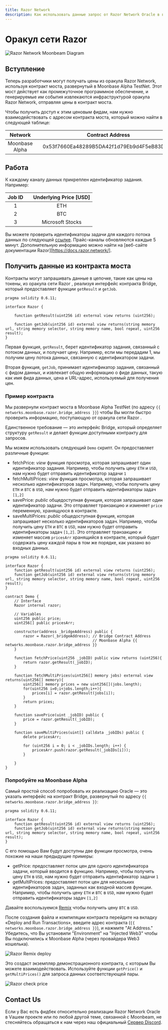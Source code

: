 ```yaml
---
title: Razor Network
description: Как использовать данные запрос от Razor Network Oracle в вашем DApp Moonbeam Ethereum с помощью смарт-контрактов
---
```

# Оракул сети Razor

![Razor Network Moonbeam Diagram](/images/razor/razor-banner.png)

## Вступление

Теперь разработчики могут получать цены из оракула Razor Network, используя контракт моста, развернутый в Moonbase Alpha TestNet. Этот мост действует как промежуточное программное обеспечение, и генерируемые им события извлекаются инфраструктурой оракула Razor Network, отправляя цены в контракт моста.

Чтобы получить доступ к этим ценовым фидам, нам нужно взаимодействовать с адресом контракта моста, который можно найти в следующей таблице:

|     Network    | |         Contract Address        |
|:--------------:|-|:------------------------------------------:|
| Moonbase Alpha | | 0x53f7660Ea48289B5DA42f1d79Eb9d4F5eB83D3BE |

## Работа

К каждому каналу данных прикреплен идентификатор задания. Например:

|    Job ID    | |    Underlying Price [USD]  |
|:------------:|-|:--------------------------:|
|       1      | |            ETH             |
|       2      | |            BTC             |
|       3      | |      Microsoft Stocks      |

Вы можете проверить идентификаторы задачи для каждого потока данных по следующей [ссылке](https://razorscan.io/#/custom). Прайс-каналы обновляются каждые 5 минут. Дополнительную информацию можно найти на [веб-сайте документации Razor][https://docs.razor.network/].

## Получить данные из контракта моста

Контракты могут запрашивать данные в цепочке, такие как цены на токены, из оракула сети Razor , реализуя интерфейс контракта Bridge, который предоставляет функции `getResult` и `getJob`.

```
pragma solidity 0.6.11;

interface Razor {
    
    function getResult(uint256 id) external view returns (uint256);
    
    function getJob(uint256 id) external view returns(string memory url, string memory selector, string memory name, bool repeat, uint256 result);
}
```

Первая функция, `getResult`, берет идентификатор задания, связанный с потоком данных, и получает цену. Например, если мы передадим 1, мы получим цену потока данных, связанную с идентификатором задачи.

Вторая функция, `getJob`, принимает идентификатор задания, связанный с фидом данных, и извлекает общую информацию о фиде данных, такую как имя фида данных, цена и URL-адрес, используемый для получения цен.

### Пример контракта

Мы развернули контракт моста в Moonbase Alpha TestNet (по адресу `{{ networks.moonbase.razor.bridge_address }}`) чтобы Вы могли быстро проверить информацию, поступающую от оракула сети Razor .

Единственное требование — это интерфейс Bridge, который определяет структуру `getResult` и делает функции доступными контракту для запросов.


Мы можем использовать следующий `Demo` скрипт. Он предоставляет различные функции:

 - fetchPrice:  _view_ функция просмотра, которая запрашивает один идентификатор задания. Например, чтобы получить цену `ETH` и `USD`,  нам нужно будет отправить идентификатор задачи `1`
 - fetchMultiPrices:  _view_ функция просмотра, которая запрашивает несколько идентификаторов задач. Например, чтобы получить цену  `ETH` и `BTC` в `USD`, нам нужно будет отправить идентификаторы задач `[1,2]`
 - savePrice:  _public_ общедоступная функция, которая запрашивает один идентификатор задачи. Это отправляет транзакцию и изменяет `price` переменную, хранящуюся в контракте.
 - saveMultiPrices:  _public_ общедоступная функция, которая запрашивает несколько идентификаторов задач. Например, чтобы получить цену `ETH` и `BTC` в `USD`, нам нужно будет отправить идентификаторы задач `[1,2]`. Это отправляет транзакцию и изменяет массив `pricesArr` хранящийся в контракте, который будет содержать цену каждой пары в том же порядке, как указано во входных данных.

```sol
pragma solidity 0.6.11;

interface Razor {
    function getResult(uint256 id) external view returns (uint256);
    function getJob(uint256 id) external view returns(string memory url, string memory selector, string memory name, bool repeat, uint256 result);
}

contract Demo {
    // Interface
    Razor internal razor;
    
    // Variables
    uint256 public price;
    uint256[] public pricesArr;

    constructor(address _bridgeAddress) public {
        razor = Razor(_bridgeAddress); // Bridge Contract Address
                                       // Moonbase Alpha {{ networks.moonbase.razor.bridge_address }}
    }

    function fetchPrice(uint256 _jobID) public view returns (uint256){
        return razor.getResult(_jobID);
    }
    
    function fetchMultiPrices(uint256[] memory jobs) external view returns(uint256[] memory){
        uint256[] memory prices = new uint256[](jobs.length);
        for(uint256 i=0;i<jobs.length;i++){
            prices[i] = razor.getResult(jobs[i]);
        }
        return prices;
    }
    
    function savePrice(uint _jobID) public {
        price = razor.getResult(_jobID);
    }

    function saveMultiPrices(uint[] calldata _jobIDs) public {
        delete pricesArr;
        
        for (uint256 i = 0; i < _jobIDs.length; i++) {
            pricesArr.push(razor.getResult(_jobIDs[i]));
        }

    }
}
```

### Попробуйте на Moonbase Alpha

Самый простой способ попробовать их реализацию Oracle — это указать интерфейс на контракт Bridge, развернутый по адресу `{{ networks.moonbase.razor.bridge_address }}`:

```sol
pragma solidity 0.6.11;

interface Razor {
    function getResult(uint256 id) external view returns (uint256);
    function getJob(uint256 id) external view returns(string memory url, string memory selector, string memory name, bool repeat, uint256 result);
}
```

С его помощью Вам будут доступны две функции просмотра, очень похожие на наши предыдущие примеры:

 - getPrice: предоставляет поток цен для одного идентификатора задачи, который вводится в функцию. Например, чтобы получить цену `ETH` в `USD`, нам нужно будет отправить идентификатор задачи `1`
 - getMultiPrices: предоставляет поток цен для нескольких идентификаторов задач, заданных как входной массив функции. Например, чтобы получить цену `ETH` и `BTC` в `USD`, нам нужно будет отправить идентификаторы задач `[1,2]`

Давайте воспользуемся [Remix](/integrations/remix/) чтобы получить цену `BTC` в `USD`.

После создания файла и компиляции контракта перейдите на вкладку «Deploy and Run Transactions», введите адрес контракта (`{{ networks.moonbase.razor.bridge_address }}`), и нажмите "At Address." Убедитесь, что Вы установили "Environment" на "Injected Web3" чтобы Вы подключились к Moonbase Alpha (через провайдера Web3 кошелька). 

![Razor Remix deploy](/images/razor/razor-demo1.png)

Это создаст экземпляр демонстрационного контракта, с которым Вы можете взаимодействовать. Используйте функции `getPrice()` и `getMultiPrices()` для запроса данных соответствующей пары.

![Razor check price](/images/razor/razor-demo2.png)

## Contact Us
Если у Вас есть фидбек относительно реализации Razor Network Oracle в Vашем проекте или по любой другой теме, связанной с Moonbeam, не стесняйтесь обращаться к нам через наш официальный [Сервер Discord](https://discord.com/invite/PfpUATX).
